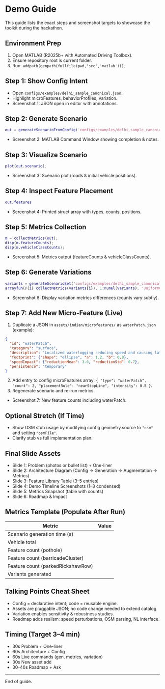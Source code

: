 # Demo Guide
This guide lists the exact steps and screenshot targets to showcase the toolkit during the hackathon.

## Environment Prep
1. Open MATLAB (R2025b+ with Automated Driving Toolbox).
2. Ensure repository root is current folder.
3. Run: `addpath(genpath(fullfile(pwd,'src','matlab')));`

## Step 1: Show Config Intent
- Open `configs/examples/delhi_sample_canonical.json`.
- Highlight microFeatures, behaviorProfiles, variation.
- Screenshot 1: JSON open in editor with annotations.

## Step 2: Generate Scenario
```matlab
out = generateScenarioFromConfig('configs/examples/delhi_sample_canonical.json');
```
- Screenshot 2: MATLAB Command Window showing completion & notes.

## Step 3: Visualize Scenario
```matlab
plot(out.scenario);
```
- Screenshot 3: Scenario plot (roads & initial vehicle positions).

## Step 4: Inspect Feature Placement
```matlab
out.features
```
- Screenshot 4: Printed struct array with types, counts, positions.

## Step 5: Metrics Collection
```matlab
m = collectMetrics(out);
disp(m.featureCounts);
disp(m.vehicleClassCounts);
```
- Screenshot 5: Metrics output (featureCounts & vehicleClassCounts).

## Step 6: Generate Variations
```matlab
variants = generateScenarioSet('configs/examples/delhi_sample_canonical.json');
arrayfun(@(i) collectMetrics(variants{i}), 1:numel(variants), 'UniformOutput', false);
```
- Screenshot 6: Display variation metrics differences (counts vary subtly).

## Step 7: Add New Micro-Feature (Live)
1. Duplicate a JSON in `assets/indian/microfeatures/` as `waterPatch.json` (example):
```json
{
  "id": "waterPatch",
  "category": "surface",
  "description": "Localized waterlogging reducing speed and causing lateral avoidance.",
  "footprint": {"shape": "ellipse", "a": 1.2, "b": 0.8},
  "speedImpact": {"reductionMean": 3.0, "reductionStd": 0.7},
  "persistence": "temporary"
}
```
2. Add entry to config microFeatures array: `{ "type": "waterPatch", "count": 2, "placementRule": "nearStopLine", "intensity": 0.5 }`.
3. Regenerate scenario and re-run metrics.
- Screenshot 7: New feature counts including waterPatch.

## Optional Stretch (If Time)
- Show OSM stub usage by modifying config geometry.source to `"osm"` and setting `"osmFile"`.
- Clarify stub vs full implementation plan.

## Final Slide Assets
- Slide 1: Problem (photos or bullet list) + One-liner
- Slide 2: Architecture Diagram (Config → Generation → Augmentation → Metrics)
- Slide 3: Feature Library Table (3–5 entries)
- Slide 4: Demo Timeline Screenshots (1–3 condensed)
- Slide 5: Metrics Snapshot (table with counts)
- Slide 6: Roadmap & Impact

## Metrics Template (Populate After Run)
| Metric | Value |
|--------|-------|
| Scenario generation time (s) | <fill> |
| Vehicle total | <fill> |
| Feature count (pothole) | <fill> |
| Feature count (barricadeCluster) | <fill> |
| Feature count (parkedRickshawRow) | <fill> |
| Variants generated | <fill> |

## Talking Points Cheat Sheet
- Config = declarative intent; code = reusable engine.
- Assets are pluggable JSON; no code change needed to extend catalog.
- Variation enables sensitivity & robustness studies.
- Roadmap adds realism: speed perturbations, OSM parsing, NL interface.

## Timing (Target 3–4 min)
- 30s Problem + One-liner
- 60s Architecture + Config
- 60s Live commands (gen, metrics, variation)
- 30s New asset add
- 30–40s Roadmap + Ask

---
End of guide.
